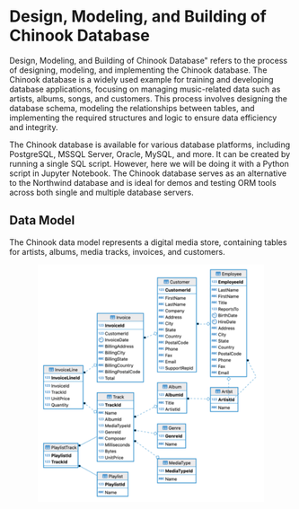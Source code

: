 # Design, Modeling, and Building of Chinook Database

Design, Modeling, and Building of Chinook Database" refers to the process of designing, modeling, and implementing the Chinook database. The Chinook database is a widely used example for training and developing database applications, focusing on managing music-related data such as artists, albums, songs, and customers. This process involves designing the database schema, modeling the relationships between tables, and implementing the required structures and logic to ensure data efficiency and integrity.

The Chinook database is available for various database platforms, including PostgreSQL, MSSQL Server, Oracle, MySQL, and more. It can be created by running a single SQL script. However, here we will be doing it with a Python script in Jupyter Notebook. The Chinook database serves as an alternative to the Northwind database and is ideal for demos and testing ORM tools across both single and multiple database servers.

## Data Model
The Chinook data model represents a digital media store, containing tables for artists, albums, media tracks, invoices, and customers.

<img style="display: block; margin-left: auto; margin-right: auto; max-width: 80%" src="img/model.png"/>
